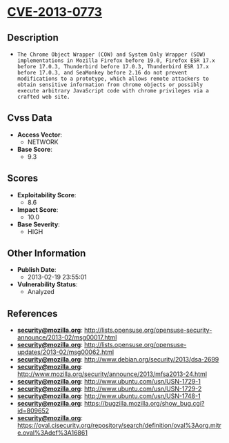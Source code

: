 
# [CVE-2013-0773](http://lists.opensuse.org/opensuse-security-announce/2013-02/msg00017.html)

## Description

- `The Chrome Object Wrapper (COW) and System Only Wrapper (SOW) implementations in Mozilla Firefox before 19.0, Firefox ESR 17.x before 17.0.3, Thunderbird before 17.0.3, Thunderbird ESR 17.x before 17.0.3, and SeaMonkey before 2.16 do not prevent modifications to a prototype, which allows remote attackers to obtain sensitive information from chrome objects or possibly execute arbitrary JavaScript code with chrome privileges via a crafted web site.`

## Cvss Data

- **Access Vector**:
  - NETWORK
- **Base Score**:
  - 9.3

## Scores

- **Exploitability Score**:
  - 8.6
- **Impact Score**:
  - 10.0
- **Base Severity**:
  - HIGH

## Other Information

- **Publish Date**:
  - 2013-02-19 23:55:01
- **Vulnerability Status**:
  - Analyzed

## References

- **security@mozilla.org**: http://lists.opensuse.org/opensuse-security-announce/2013-02/msg00017.html
- **security@mozilla.org**: http://lists.opensuse.org/opensuse-updates/2013-02/msg00062.html
- **security@mozilla.org**: http://www.debian.org/security/2013/dsa-2699
- **security@mozilla.org**: http://www.mozilla.org/security/announce/2013/mfsa2013-24.html
- **security@mozilla.org**: http://www.ubuntu.com/usn/USN-1729-1
- **security@mozilla.org**: http://www.ubuntu.com/usn/USN-1729-2
- **security@mozilla.org**: http://www.ubuntu.com/usn/USN-1748-1
- **security@mozilla.org**: https://bugzilla.mozilla.org/show_bug.cgi?id=809652
- **security@mozilla.org**: https://oval.cisecurity.org/repository/search/definition/oval%3Aorg.mitre.oval%3Adef%3A16861
